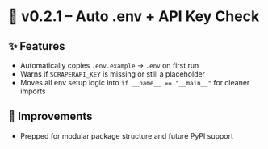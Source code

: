 # 🚀 v0.2.1 – Auto .env + API Key Check

## ✨ Features

- Automatically copies `.env.example` → `.env` on first run
- Warns if `SCRAPERAPI_KEY` is missing or still a placeholder
- Moves all env setup logic into `if __name__ == "__main__"` for cleaner imports

## 🔧 Improvements

- Prepped for modular package structure and future PyPI support

